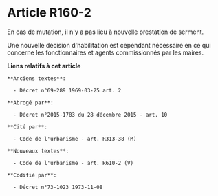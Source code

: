 # Article R160-2

En cas de mutation, il n'y a pas lieu à nouvelle prestation de serment.

Une nouvelle décision d'habilitation est cependant nécessaire en ce qui concerne les fonctionnaires et agents commissionnés
par les maires.

**Liens relatifs à cet article**

	**Anciens textes**:

	  - Décret n°69-289 1969-03-25 art. 2

	**Abrogé par**:

	  - Décret n°2015-1783 du 28 décembre 2015 - art. 10

	**Cité par**:

	  - Code de l'urbanisme - art. R313-38 (M)

	**Nouveaux textes**:

	  - Code de l'urbanisme - art. R610-2 (V)

	**Codifié par**:

	  - Décret n°73-1023 1973-11-08
